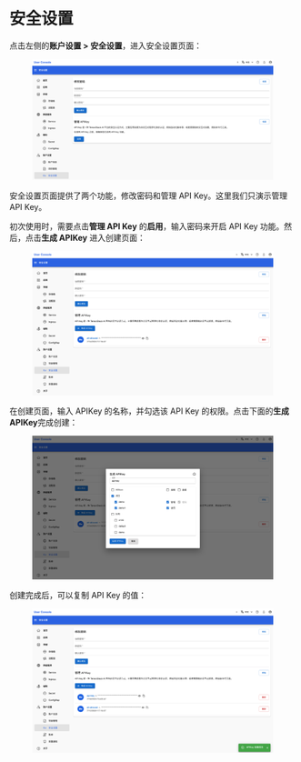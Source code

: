 # 安全设置

点击左侧的**账户设置 > 安全设置**，进入安全设置页面：

<figure class="screenshot">
  <img alt="security-setting" src="../assets/account/security-setting.png" />
</figure>

安全设置页面提供了两个功能，修改密码和管理 API Key。这里我们只演示管理 API Key。

初次使用时，需要点击**管理 API Key** 的**启用**，输入密码来开启 API Key 功能。然后，点击**生成 APIKey** 进入创建页面：

<figure class="screenshot">
  <img alt="create-api-key-1" src="../assets/account/create-api-key-1.png" />
</figure>

在创建页面，输入 APIKey 的名称，并勾选该 API Key 的权限。点击下面的**生成 APIKey**完成创建：

<figure class="screenshot">
  <img alt="create-api-key-2" src="../assets/account/create-api-key-2.png" />
</figure>

创建完成后，可以复制 API Key 的值：

<figure class="screenshot">
  <img alt="create-api-key-3" src="../assets/account/create-api-key-3.png" />
</figure>
